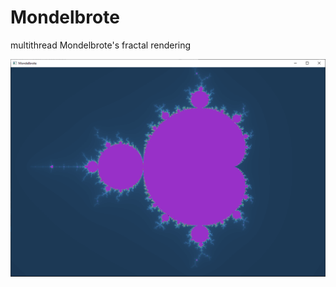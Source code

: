 # Mondelbrote

multithread Mondelbrote's fractal rendering

![alt text](https://github.com/lucky-rydar/mondelbrote/blob/master/img/fractal.png)
